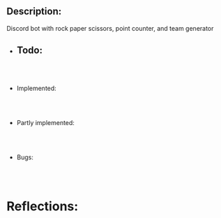 ## Description:
Discord bot with rock paper scissors, point counter, and team generator

- Todo:
    - 

<br><br>

- Implemented:

<br><br>

- Partly implemented:

<br><br>

- Bugs:

<br><br>

# Reflections:
